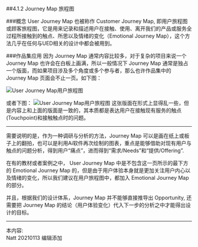 ##4.1.2 Journey Map 旅程图

###概念
User Journey Map 也被称作 Customer Journey Map, 即用户旅程图或顾客旅程图，它是用来记录和描述用户在接触、使用、离开我们的产品或服务全过程所接触到的触点、所思以及情绪的变化（Emotional Journey Map），这个方法几乎在任何与UED相关的设计中都会被用到。  

###作品集应用
因为 Journey Map 通常内容比较多，对于复杂的项目来说一个 Journey Map 也许会在白板上画满，所以一般情况下 Journey Map 通常是独占一个版面，而如果项目涉及多个角度或多个参与者，那么也许作品集中的 Journey Map 页面会不止一页。如下图：

![User Journey Map用户旅程图](http://kitpic.makebi.net/2021/uedsd_04.jpg)

或者下图：
![User Journey Map用户旅程图](http://kitpic.makebi.net/2021/uedsd_05.jpg)
这张版面在形式上显得乱一些，但是内容上和上面的版面是一致的，其本质都是表达用户在接触现有服务的触点(Touchpoint)和接触触点时的问题。

---

需要说明的是，作为一种调研与分析的方法，Journey Map 可以是画在纸上或板子上的翻拍，也可以是利用Ai软件再次绘制的图表，重点是能够借助对现有用户与触点的问题分析，得到用户“痛点”，进而得到“需求/Needs”和“提供/Offering”.

在有的教材或者案例之中， User Journey Map 中是不包含这一页所示的最下方的 Emotional Journey Map 的，但是由于用户体验本身就是更加关注用户内心以及情绪的变化，所以我们建议在用户旅程图中，都加入 Emotional Journey Map 的部分。  

并且，根据我们的设计体系，Journey Map 并不能够直接推导出 Opportunity, 还需要把 Journey Map 的结论（用户体验变化）代入下一步的分析之中才能得出设计的目标。


---
本内容:  
Natt 20210113 编辑添加